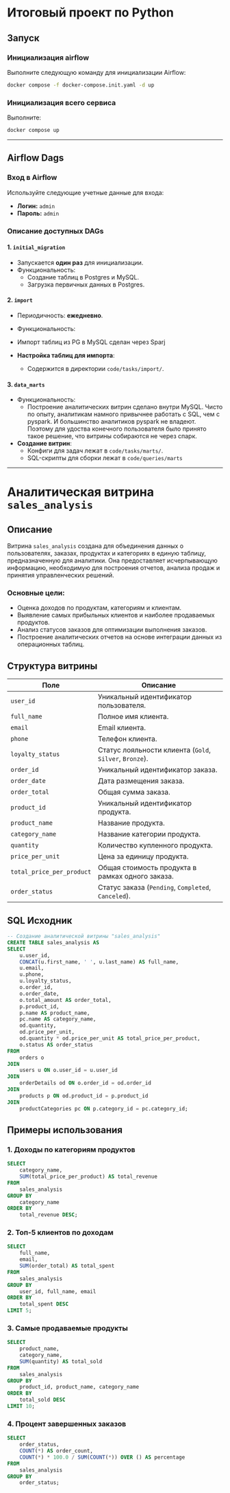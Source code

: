 # Итоговый проект по Python

## Запуск

### Инициализация airflow

Выполните следующую команду для инициализации Airflow:
   ```bash
   docker compose -f docker-compose.init.yaml -d up
   ```

### Инициализация всего сервиса
Выполните:
```bash
docker compose up
```
---

## Airflow Dags

### Вход в Airflow
Используйте следующие учетные данные для входа:
- **Логин:** `admin`
- **Пароль:** `admin`

### Описание доступных DAGs

#### 1. **`initial_migration`**
- Запускается **один раз** для инициализации.
- Функциональность:
  - Создание таблиц в Postgres и MySQL.
  - Загрузка первичных данных в Postgres.

#### 2. **`import`**
- Периодичность: **ежедневно**.
- Функциональность:
- Импорт таблиц из PG в MySQL сделан через Sparj

- **Настройка таблиц для импорта**:
  - Содержится в директории `code/tasks/import/`.

#### 3. **`data_marts`**
- Функциональность:
  - Построение аналитических витрин сделано внутри MySQL. Чисто по опыту, аналитикам намного привычнее работать с SQL, чем с pyspark. И большинство аналитиков pyspark не владеют. Поэтому для удоства конечного пользователя было принято такое решение, что витрины собираются не через спарк.
- **Создание витрин**:
  - Конфиги для задач лежат в `code/tasks/marts/`.
  - SQL-скрипты для сборки лежат в `code/queries/marts`
---


# Аналитическая витрина `sales_analysis`

## Описание
Витрина `sales_analysis` создана для объединения данных о пользователях, заказах, продуктах и категориях в единую таблицу, предназначенную для аналитики. Она предоставляет исчерпывающую информацию, необходимую для построения отчетов, анализа продаж и принятия управленческих решений.

### Основные цели:
- Оценка доходов по продуктам, категориям и клиентам.
- Выявление самых прибыльных клиентов и наиболее продаваемых продуктов.
- Анализ статусов заказов для оптимизации выполнения заказов.
- Построение аналитических отчетов на основе интеграции данных из операционных таблиц.

## Структура витрины

| Поле                   | Описание                                                   |
|-------------------------|-----------------------------------------------------------|
| `user_id`              | Уникальный идентификатор пользователя.                     |
| `full_name`            | Полное имя клиента.                                        |
| `email`                | Email клиента.                                             |
| `phone`                | Телефон клиента.                                           |
| `loyalty_status`       | Статус лояльности клиента (`Gold`, `Silver`, `Bronze`).     |
| `order_id`             | Уникальный идентификатор заказа.                           |
| `order_date`           | Дата размещения заказа.                                    |
| `order_total`          | Общая сумма заказа.                                        |
| `product_id`           | Уникальный идентификатор продукта.                         |
| `product_name`         | Название продукта.                                         |
| `category_name`        | Название категории продукта.                               |
| `quantity`             | Количество купленного продукта.                           |
| `price_per_unit`       | Цена за единицу продукта.                                  |
| `total_price_per_product` | Общая стоимость продукта в рамках одного заказа.         |
| `order_status`         | Статус заказа (`Pending`, `Completed`, `Canceled`).        |

## SQL Исходник

```sql
-- Создание аналитической витрины "sales_analysis"
CREATE TABLE sales_analysis AS
SELECT
    u.user_id,
    CONCAT(u.first_name, ' ', u.last_name) AS full_name,
    u.email,
    u.phone,
    u.loyalty_status,
    o.order_id,
    o.order_date,
    o.total_amount AS order_total,
    p.product_id,
    p.name AS product_name,
    pc.name AS category_name,
    od.quantity,
    od.price_per_unit,
    od.quantity * od.price_per_unit AS total_price_per_product,
    o.status AS order_status
FROM
    orders o
JOIN
    users u ON o.user_id = u.user_id
JOIN
    orderDetails od ON o.order_id = od.order_id
JOIN
    products p ON od.product_id = p.product_id
JOIN
    productCategories pc ON p.category_id = pc.category_id;
```

## Примеры использования

### 1. Доходы по категориям продуктов
```sql
SELECT
    category_name,
    SUM(total_price_per_product) AS total_revenue
FROM
    sales_analysis
GROUP BY
    category_name
ORDER BY
    total_revenue DESC;
```

### 2. Топ-5 клиентов по доходам
```sql
SELECT
    full_name,
    email,
    SUM(order_total) AS total_spent
FROM
    sales_analysis
GROUP BY
    user_id, full_name, email
ORDER BY
    total_spent DESC
LIMIT 5;
```

### 3. Самые продаваемые продукты
```sql
SELECT
    product_name,
    category_name,
    SUM(quantity) AS total_sold
FROM
    sales_analysis
GROUP BY
    product_id, product_name, category_name
ORDER BY
    total_sold DESC
LIMIT 10;
```

### 4. Процент завершенных заказов
```sql
SELECT
    order_status,
    COUNT(*) AS order_count,
    COUNT(*) * 100.0 / SUM(COUNT(*)) OVER () AS percentage
FROM
    sales_analysis
GROUP BY
    order_status;
```

